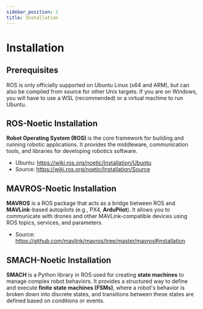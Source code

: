 ```yaml
---
sidebar_position: 1
title: Installation
---
```


# Installation

## Prerequisites

ROS is only officially supported on Ubuntu Linux (x64 and ARM), but can also be compiled from source for other Unix targets. If you are on Windows, you will have to use a WSL (recommended) or a virtual machine to run Ubuntu.

## ROS-Noetic Installation

**Robot Operating System (ROS)** is the core framework for building and running robotic applications. It provides the middleware, communication tools, and libraries for developing robotics software.

- Ubuntu: https://wiki.ros.org/noetic/Installation/Ubuntu
- Source: https://wiki.ros.org/noetic/Installation/Source

## MAVROS-Noetic Installation

**MAVROS** is a ROS package that acts as a bridge between ROS and **MAVLink**-based autopilots (e.g., PX4, **ArduPilot**). It allows you to communicate with drones and other MAVLink-compatible devices using ROS topics, services, and parameters.

- Source: https://github.com/mavlink/mavros/tree/master/mavros#installation

## SMACH-Noetic Installation

**SMACH** is a Python library in ROS used for creating **state machines** to manage complex robot behaviors. It provides a structured way to define and execute **finite state machines (FSMs)**, where a robot's behavior is broken down into discrete states, and transitions between these states are defined based on conditions or events.
